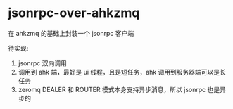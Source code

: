# jsonrpc-over-ahkzmq


在 ahkzmq 的基础上封装一个 jsonrpc 客户端

待实现:
1. jsonrpc 双向调用
2. 调用到 ahk 端，最好是 ui 线程，且是短任务，ahk 调用到服务器端可以是长任务
3. zeromq DEALER 和 ROUTER 模式本身支持异步消息，所以 jsonrpc 也是异步的